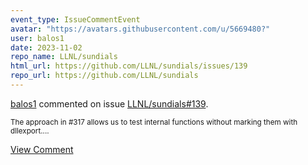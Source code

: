 ```yaml
---
event_type: IssueCommentEvent
avatar: "https://avatars.githubusercontent.com/u/5669480?"
user: balos1
date: 2023-11-02
repo_name: LLNL/sundials
html_url: https://github.com/LLNL/sundials/issues/139
repo_url: https://github.com/LLNL/sundials
---
```


<a href='https://github.com/balos1' target='_blank'>balos1</a> commented on issue <a href='https://github.com/LLNL/sundials/issues/139' target='_blank'>LLNL/sundials#139</a>.

<small>The approach in #317 allows us to test internal functions without marking them with dllexport....</small>

<a href='https://github.com/LLNL/sundials/issues/139' target='_blank'>View Comment</a>